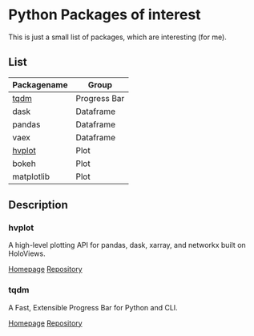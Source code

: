 # Python Packages of interest

This is just a small list of packages, which are interesting (for me).

## List

| Packagename       | Group        |
| ----------------- | ------------ |
| [tqdm](#tqdm)     | Progress Bar |
| dask              | Dataframe    |
| pandas            | Dataframe    |
| vaex              | Dataframe    |
| [hvplot](#hvplot) | Plot         |
| bokeh             | Plot         |
| matplotlib        | Plot         |

## Description

### hvplot

A high-level plotting API for pandas, dask, xarray, and networkx built on HoloViews.

[Homepage](https://hvplot.holoviz.org/)
[Repository](https://github.com/holoviz/hvplot)

### tqdm

A Fast, Extensible Progress Bar for Python and CLI.

[Homepage](https://tqdm.github.io/)
[Repository](https://github.com/tqdm/tqdm)
